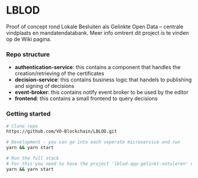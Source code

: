 # LBLOD

Proof of concept rond Lokale Besluiten als Gelinkte Open Data – centrale vindplaats en mandatendatabank.
Meer info omtrent dit project is te vinden op de Wiki pagina.

### Repo structure

- **authentication-service**: this contains a component that handles the creation/retrieving of the certificates
- **decision-service**: this contains business logic that handels to publishing and signing of decisions
- **event-broker**: this contains notify event broker to be used by the editor
- **frontend**: this contains a small frontend to query decisions

### Getting started

```bash
# Clone repo
https://github.com/VO-Blockchain/LBLOD.git

# Development - you can go into each seperate microservice and run
yarn && yarn start

# Run the full stack
# For this you need to have the project 'lblod-app-gelinkt-notuleren' next to this folder and run
yarn && yarn start
```
